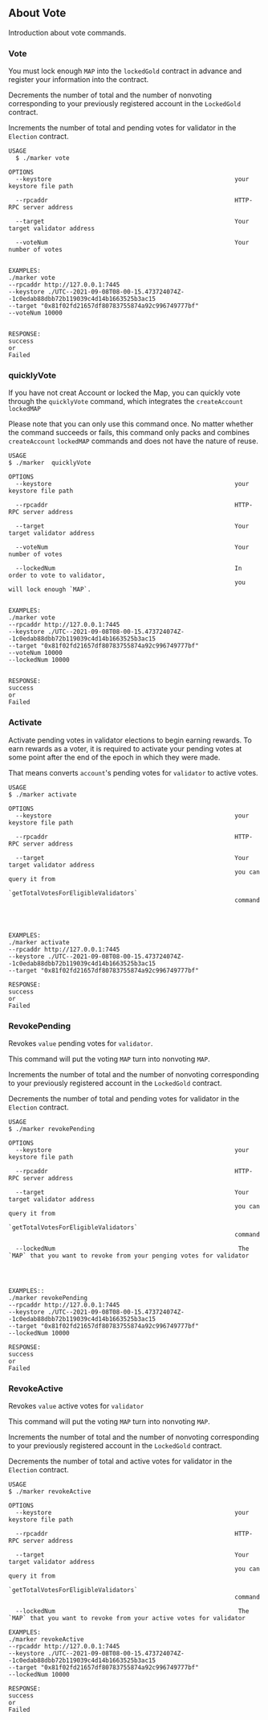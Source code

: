 ## About Vote

Introduction about vote commands.

### Vote

You must lock enough `MAP` into the `lockedGold` contract in advance and register your information into the contract.

Decrements the number of total and  the number of nonvoting  corresponding to your previously registered account in the `LockedGold` contract.

Increments the number of total and pending votes for validator in the `Election` contract.

```shell
USAGE
  $ ./marker vote

OPTIONS
  --keystore                                                   your keystore file path
  
  --rpcaddr                                                    HTTP-RPC server address 
                                                               
  --target                                                     Your target validator address
  
  --voteNum                                                    Your number of votes

                                                                                                            
EXAMPLES:
./marker vote
--rpcaddr http://127.0.0.1:7445
--keystore ./UTC--2021-09-08T08-00-15.473724074Z--1c0edab88dbb72b119039c4d14b1663525b3ac15
--target "0x81f02fd21657df80783755874a92c996749777bf"
--voteNum 10000


RESPONSE:
success
or
Failed
```


### quicklyVote

If you have not creat Account or locked the Map, you can quickly vote through the `quicklyVote` command, which
integrates the `createAccount` `lockedMAP`

Please note that you can only use this command once. No matter whether the command succeeds or fails, this command only packs and combines `createAccount` `lockedMAP` commands and does not have the nature of reuse.

```shell
USAGE
$ ./marker  quicklyVote   

OPTIONS
  --keystore                                                   your keystore file path
  
  --rpcaddr                                                    HTTP-RPC server address 
                                                               
  --target                                                     Your target validator address
  
  --voteNum                                                    Your number of votes
  
  --lockedNum                                                  In order to vote to validator,
                                                               you will lock enough `MAP`.

                                                                                                            
EXAMPLES:
./marker vote
--rpcaddr http://127.0.0.1:7445
--keystore ./UTC--2021-09-08T08-00-15.473724074Z--1c0edab88dbb72b119039c4d14b1663525b3ac15
--target "0x81f02fd21657df80783755874a92c996749777bf"
--voteNum 10000
--lockedNum 10000


RESPONSE:
success
or
Failed
```

### Activate

Activate pending votes in validator elections to begin earning rewards. To earn rewards as a voter, it is required to activate your pending votes at some point after the end of the epoch in which they were made.

That means converts `account`'s pending votes for `validator` to active votes.

```shell
USAGE
$ ./marker activate   

OPTIONS
  --keystore                                                   your keystore file path
  
  --rpcaddr                                                    HTTP-RPC server address 
                                                               
  --target                                                     Your target validator address
                                                               you can query it from 
                                                               `getTotalVotesForEligibleValidators`
                                                               command
  


                                                                                                            
EXAMPLES:
./marker activate
--rpcaddr http://127.0.0.1:7445
--keystore ./UTC--2021-09-08T08-00-15.473724074Z--1c0edab88dbb72b119039c4d14b1663525b3ac15
--target "0x81f02fd21657df80783755874a92c996749777bf"

RESPONSE:
success
or
Failed
```

### RevokePending

Revokes `value` pending votes for `validator`.

This command will put the voting `MAP` turn into nonvoting `MAP`.

Increments the number of total and the number of nonvoting  corresponding to your previously registered account in the `LockedGold` contract.

Decrements the number of total and pending votes for validator in the `Election` contract.


```shell
USAGE
$ ./marker revokePending   

OPTIONS
  --keystore                                                   your keystore file path

  --rpcaddr                                                    HTTP-RPC server address 
                                                               
  --target                                                     Your target validator address
                                                               you can query it from 
                                                               `getTotalVotesForEligibleValidators`
                                                               command
                                                               
  --lockedNum                                                   The `MAP` that you want to revoke from your penging votes for validator
  


                                                                                                            
EXAMPLES::
./marker revokePending
--rpcaddr http://127.0.0.1:7445
--keystore ./UTC--2021-09-08T08-00-15.473724074Z--1c0edab88dbb72b119039c4d14b1663525b3ac15
--target "0x81f02fd21657df80783755874a92c996749777bf"
--lockedNum 10000

RESPONSE:
success
or
Failed
```

### RevokeActive

Revokes `value` active votes for `validator`

This command will put the voting `MAP` turn into nonvoting `MAP`.

Increments the number of total and the number of nonvoting corresponding to your previously registered account in the `LockedGold` contract.

Decrements the number of total and active votes for validator in the `Election` contract.

```shell
USAGE
$ ./marker revokeActive

OPTIONS
  --keystore                                                   your keystore file path

  --rpcaddr                                                    HTTP-RPC server address 
                                                               
  --target                                                     Your target validator address
                                                               you can query it from 
                                                               `getTotalVotesForEligibleValidators`
                                                               command
                                                               
  --lockedNum                                                   The `MAP` that you want to revoke from your active votes for validator
                                                                                                             
EXAMPLES:
./marker revokeActive
--rpcaddr http://127.0.0.1:7445
--keystore ./UTC--2021-09-08T08-00-15.473724074Z--1c0edab88dbb72b119039c4d14b1663525b3ac15
--target "0x81f02fd21657df80783755874a92c996749777bf"
--lockedNum 10000

RESPONSE:
success
or
Failed
```

